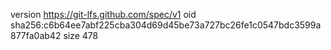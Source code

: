 version https://git-lfs.github.com/spec/v1
oid sha256:c6b64ee7abf225cba304d69d45be73a727bc26fe1c0547bdc3599a877fa0ab42
size 478

